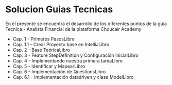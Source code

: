 # Solucion Guias Tecnicas

En el presente se encuentra el desarrollo de los diferentes puntos de la guia Tecnica - Analista Financial de la plataforma Choucair Academy
- Cap. 1 - Primeros PasosLibro
- Cap. 1.1 - Crear Proyecto base en IntelliJLibro
- Cap. 2 - Base TeóricaLibro
- Cap. 3 - Feature StepDefinition y Configuración InicialLibro
- Cap. 4 - Implementando nuestra primera tareaLibro
- Cap. 5 - Identificar y MapearLibro
- Cap. 6 - Implementación de QuestionsLibro
- Cap. 6.1 - Implementación datadriven y clase ModelLibro
